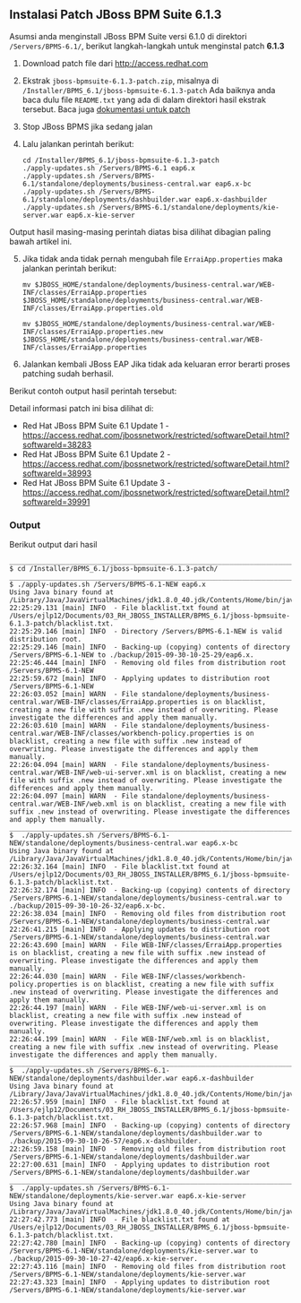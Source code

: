 ## Instalasi Patch JBoss BPM Suite 6.1.3

Asumsi anda menginstall JBoss BPM Suite versi 6.1.0 di direktori `/Servers/BPMS-6.1/`, berikut langkah-langkah untuk menginstal patch **6.1.3**

1. Download patch file dari http://access.redhat.com
2. Ekstrak `jboss-bpmsuite-6.1.3-patch.zip`, misalnya di `/Installer/BPMS_6.1/jboss-bpmsuite-6.1.3-patch`
   Ada baiknya anda baca dulu file `README.txt` yang ada di dalam direktori hasil ekstrak tersebut.
   Baca juga [dokumentasi untuk patch](https://access.redhat.com/documentation/en-US/Red_Hat_JBoss_BPM_Suite/6.1/html/Installation_Guide/chap-Patching_and_Upgrading_Red_Hat_JBoss_BPM_Suite.html)
3. Stop JBoss BPMS jika sedang jalan
4. Lalu jalankan perintah berikut:

    ```
    cd /Installer/BPMS_6.1/jboss-bpmsuite-6.1.3-patch
    ./apply-updates.sh /Servers/BPMS-6.1 eap6.x
    ./apply-updates.sh /Servers/BPMS-6.1/standalone/deployments/business-central.war eap6.x-bc
    ./apply-updates.sh /Servers/BPMS-6.1/standalone/deployments/dashbuilder.war eap6.x-dashbuilder
    ./apply-updates.sh /Servers/BPMS-6.1/standalone/deployments/kie-server.war eap6.x-kie-server
    ```

Output hasil masing-masing perintah diatas bisa dilihat dibagian paling bawah artikel ini.

5. Jika tidak anda tidak pernah mengubah file `ErraiApp.properties` maka jalankan perintah berikut:

    ```
    mv $JBOSS_HOME/standalone/deployments/business-central.war/WEB-INF/classes/ErraiApp.properties $JBOSS_HOME/standalone/deployments/business-central.war/WEB-INF/classes/ErraiApp.properties.old

    mv $JBOSS_HOME/standalone/deployments/business-central.war/WEB-INF/classes/ErraiApp.properties.new $JBOSS_HOME/standalone/deployments/business-central.war/WEB-INF/classes/ErraiApp.properties
    ```

6. Jalankan kembali JBoss EAP
   Jika tidak ada keluaran error berarti proses patching sudah berhasil.


Berikut contoh output hasil perintah tersebut:


Detail informasi patch ini bisa dilihat di:

   * Red Hat JBoss BPM Suite 6.1 Update 1 - https://access.redhat.com/jbossnetwork/restricted/softwareDetail.html?softwareId=38283
   * Red Hat JBoss BPM Suite 6.1 Update 2 - https://access.redhat.com/jbossnetwork/restricted/softwareDetail.html?softwareId=38993
   * Red Hat JBoss BPM Suite 6.1 Update 3 - https://access.redhat.com/jbossnetwork/restricted/softwareDetail.html?softwareId=39991



### Output

Berikut output dari hasil 

```
________________________________________________________________________________
$ cd /Installer/BPMS_6.1/jboss-bpmsuite-6.1.3-patch/
________________________________________________________________________________
$ ./apply-updates.sh /Servers/BPMS-6.1-NEW eap6.x
Using Java binary found at /Library/Java/JavaVirtualMachines/jdk1.8.0_40.jdk/Contents/Home/bin/java
22:25:29.131 [main] INFO  - File blacklist.txt found at /Users/ejlp12/Documents/03_RH_JBOSS_INSTALLER/BPMS_6.1/jboss-bpmsuite-6.1.3-patch/blacklist.txt.
22:25:29.146 [main] INFO  - Directory /Servers/BPMS-6.1-NEW is valid distribution root.
22:25:29.146 [main] INFO  - Backing-up (copying) contents of directory /Servers/BPMS-6.1-NEW to ./backup/2015-09-30-10-25-29/eap6.x.
22:25:46.444 [main] INFO  - Removing old files from distribution root /Servers/BPMS-6.1-NEW
22:25:59.672 [main] INFO  - Applying updates to distribution root /Servers/BPMS-6.1-NEW
22:26:03.052 [main] WARN  - File standalone/deployments/business-central.war/WEB-INF/classes/ErraiApp.properties is on blacklist, creating a new file with suffix .new instead of overwriting. Please investigate the differences and apply them manually.
22:26:03.610 [main] WARN  - File standalone/deployments/business-central.war/WEB-INF/classes/workbench-policy.properties is on blacklist, creating a new file with suffix .new instead of overwriting. Please investigate the differences and apply them manually.
22:26:04.094 [main] WARN  - File standalone/deployments/business-central.war/WEB-INF/web-ui-server.xml is on blacklist, creating a new file with suffix .new instead of overwriting. Please investigate the differences and apply them manually.
22:26:04.097 [main] WARN  - File standalone/deployments/business-central.war/WEB-INF/web.xml is on blacklist, creating a new file with suffix .new instead of overwriting. Please investigate the differences and apply them manually.
________________________________________________________________________________
$  ./apply-updates.sh /Servers/BPMS-6.1-NEW/standalone/deployments/business-central.war eap6.x-bc
Using Java binary found at /Library/Java/JavaVirtualMachines/jdk1.8.0_40.jdk/Contents/Home/bin/java
22:26:32.164 [main] INFO  - File blacklist.txt found at /Users/ejlp12/Documents/03_RH_JBOSS_INSTALLER/BPMS_6.1/jboss-bpmsuite-6.1.3-patch/blacklist.txt.
22:26:32.174 [main] INFO  - Backing-up (copying) contents of directory /Servers/BPMS-6.1-NEW/standalone/deployments/business-central.war to ./backup/2015-09-30-10-26-32/eap6.x-bc.
22:26:38.034 [main] INFO  - Removing old files from distribution root /Servers/BPMS-6.1-NEW/standalone/deployments/business-central.war
22:26:41.215 [main] INFO  - Applying updates to distribution root /Servers/BPMS-6.1-NEW/standalone/deployments/business-central.war
22:26:43.690 [main] WARN  - File WEB-INF/classes/ErraiApp.properties is on blacklist, creating a new file with suffix .new instead of overwriting. Please investigate the differences and apply them manually.
22:26:44.030 [main] WARN  - File WEB-INF/classes/workbench-policy.properties is on blacklist, creating a new file with suffix .new instead of overwriting. Please investigate the differences and apply them manually.
22:26:44.197 [main] WARN  - File WEB-INF/web-ui-server.xml is on blacklist, creating a new file with suffix .new instead of overwriting. Please investigate the differences and apply them manually.
22:26:44.199 [main] WARN  - File WEB-INF/web.xml is on blacklist, creating a new file with suffix .new instead of overwriting. Please investigate the differences and apply them manually.
________________________________________________________________________________
$  ./apply-updates.sh /Servers/BPMS-6.1-NEW/standalone/deployments/dashbuilder.war eap6.x-dashbuilder
Using Java binary found at /Library/Java/JavaVirtualMachines/jdk1.8.0_40.jdk/Contents/Home/bin/java
22:26:57.959 [main] INFO  - File blacklist.txt found at /Users/ejlp12/Documents/03_RH_JBOSS_INSTALLER/BPMS_6.1/jboss-bpmsuite-6.1.3-patch/blacklist.txt.
22:26:57.968 [main] INFO  - Backing-up (copying) contents of directory /Servers/BPMS-6.1-NEW/standalone/deployments/dashbuilder.war to ./backup/2015-09-30-10-26-57/eap6.x-dashbuilder.
22:26:59.158 [main] INFO  - Removing old files from distribution root /Servers/BPMS-6.1-NEW/standalone/deployments/dashbuilder.war
22:27:00.631 [main] INFO  - Applying updates to distribution root /Servers/BPMS-6.1-NEW/standalone/deployments/dashbuilder.war
________________________________________________________________________________
$  ./apply-updates.sh /Servers/BPMS-6.1-NEW/standalone/deployments/kie-server.war eap6.x-kie-server
Using Java binary found at /Library/Java/JavaVirtualMachines/jdk1.8.0_40.jdk/Contents/Home/bin/java
22:27:42.773 [main] INFO  - File blacklist.txt found at /Users/ejlp12/Documents/03_RH_JBOSS_INSTALLER/BPMS_6.1/jboss-bpmsuite-6.1.3-patch/blacklist.txt.
22:27:42.780 [main] INFO  - Backing-up (copying) contents of directory /Servers/BPMS-6.1-NEW/standalone/deployments/kie-server.war to ./backup/2015-09-30-10-27-42/eap6.x-kie-server.
22:27:43.116 [main] INFO  - Removing old files from distribution root /Servers/BPMS-6.1-NEW/standalone/deployments/kie-server.war
22:27:43.323 [main] INFO  - Applying updates to distribution root /Servers/BPMS-6.1-NEW/standalone/deployments/kie-server.war

```


